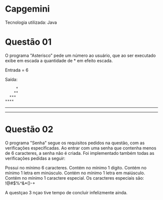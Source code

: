 # Capgemini

Tecnologia utilizada: Java

# Questão 01

O programa "Asterisco" pede um número ao usuário, que ao ser executado exibe em escada a quantidade de * em efeito escada.
  
  Entrada = 6
  
  Saída:
  
         *
        **
      ***
    ****
  *****
******

# Questão 02

O programa "Senha" segue os requisitos pedidos na questão, com as verificações especificadas. Ao entrar com uma senha que contenha menos de 6 caracteres, a senha não é criada.
Foi implementado também todas as verificações pedidas a seguir:

Possui no mínimo 6 caracteres.
Contém no mínimo 1 digito.
Contém no mínimo 1 letra em minúsculo.
Contém no mínimo 1 letra em maiúsculo.
Contém no mínimo 1 caractere especial.
Os caracteres especiais são: !@#$%^&*()-+

A questçao 3 nçao tive tempo de concluir infelizmente ainda.
